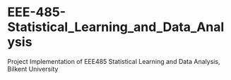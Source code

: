 # EEE-485-Statistical_Learning_and_Data_Analysis
Project Implementation of EEE485 Statistical Learning and Data Analysis, Bilkent University
